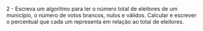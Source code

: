 2 - Escreva um algoritmo para ler o número total de eleitores de um município, o número de votos
brancos, nulos e válidos. Calcular e escrever o percentual que cada um representa em relação ao total
de eleitores.
